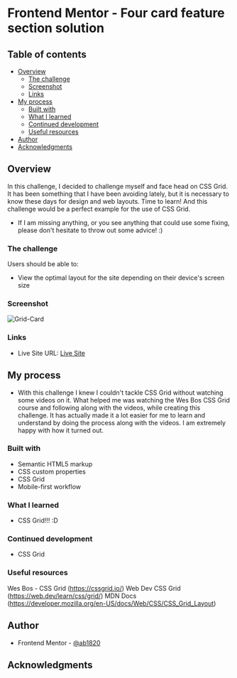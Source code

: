 # Frontend Mentor - Four card feature section solution 

## Table of contents

- [Overview](#overview)
  - [The challenge](#the-challenge)
  - [Screenshot](#screenshot)
  - [Links](#links)
- [My process](#my-process)
  - [Built with](#built-with)
  - [What I learned](#what-i-learned)
  - [Continued development](#continued-development)
  - [Useful resources](#useful-resources)
- [Author](#author)
- [Acknowledgments](#acknowledgments)

## Overview

In this challenge, I decided to challenge myself and face head on CSS Grid. It has been something that I have been avoiding lately, but it is necessary to know these days for design and web layouts. Time to learn! And this challenge would be a perfect example for the use of CSS Grid.

- If I am missing anything, or you see anything that could use some fixing, please don't hesitate to throw out some advice! :)

### The challenge

Users should be able to:

- View the optimal layout for the site depending on their device's screen size

### Screenshot

![Grid-Card](https://user-images.githubusercontent.com/114027684/208550852-97d1a0de-823c-48d2-a064-3a602b6cdbc5.png)

### Links

- Live Site URL: [Live Site](https://ab1820.github.io/4-Card-Feature-Section/)

## My process

- With this challenge I knew I couldn't tackle CSS Grid without watching some videos on it. What helped me was watching the Wes Bos CSS Grid course and following along with the videos, while creating this challenge. It has actually made it a lot easier for me to learn and understand by doing the process along with the videos. 
I am extremely happy with how it turned out. 

### Built with

- Semantic HTML5 markup
- CSS custom properties
- CSS Grid
- Mobile-first workflow

### What I learned

- CSS Grid!!! :D

### Continued development

- CSS Grid

### Useful resources

Wes Bos - CSS Grid (https://cssgrid.io/)
Web Dev CSS Grid (https://web.dev/learn/css/grid/)
MDN Docs (https://developer.mozilla.org/en-US/docs/Web/CSS/CSS_Grid_Layout)

## Author

- Frontend Mentor - [@ab1820](https://www.frontendmentor.io/profile/ab1820)

## Acknowledgments
